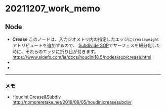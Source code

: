 # 20211207_work_memo

## Node

- **Crease**
  このノードは、入力ジオメトリ内の指定したエッジに`creaseweight`アトリビュートを追加するので、 [Subdivide SOP](https://www.sidefx.com/ja/docs/houdini18.5/nodes/sop/subdivide.html)でサーフェスを細分化した時に、それらのエッジに折り目が付きます。
  https://www.sidefx.com/ja/docs/houdini18.5/nodes/sop/crease.html
- 
- 

---
### メモ

- Houdini:Crease&Subdiv
  http://nomoreretake.net/2019/09/05/houdinicreasesubdiv/







